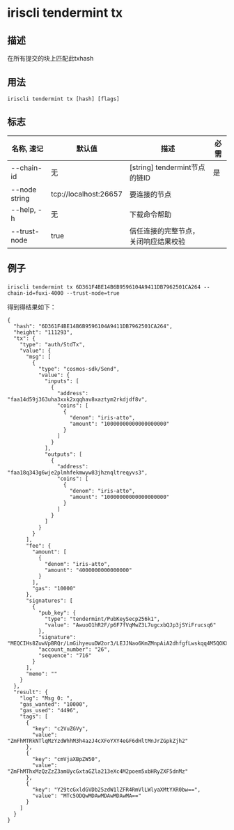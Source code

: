 # iriscli tendermint tx

## 描述

在所有提交的块上匹配此txhash

## 用法

```
iriscli tendermint tx [hash] [flags]
```

## 标志

| 名称, 速记 | 默认值                    | 描述                                                             | 必需      |
| --------------- | -------------------------- | --------------------------------------------------------- | -------- |
| --chain-id    | 无 | [string] tendermint节点的链ID   | 是       |
| --node string     |   tcp://localhost:26657                         | 要连接的节点  |                                     
| --help, -h      |           无| 	下载命令帮助|
| --trust-node    | true                       | 信任连接的完整节点，关闭响应结果校验                                            |          |

## 例子

### 

```shell
iriscli tendermint tx 6D361F4BE14B6B9596104A9411DB7962501CA264 --chain-id=fuxi-4000 --trust-node=true
```
得到得结果如下：
```
{
  "hash": "6D361F4BE14B6B9596104A9411DB7962501CA264",
  "height": "111293",
  "tx": {
    "type": "auth/StdTx",
    "value": {
      "msg": [
        {
          "type": "cosmos-sdk/Send",
          "value": {
            "inputs": [
              {
                "address": "faa14d59j363uha3xxk2xqqhav8xaztym2rkdjdf8v",
                "coins": [
                  {
                    "denom": "iris-atto",
                    "amount": "10000000000000000000"
                  }
                ]
              }
            ],
            "outputs": [
              {
                "address": "faa18q343g6wje2plmhfekmwyw83jhznqltreqyvs3",
                "coins": [
                  {
                    "denom": "iris-atto",
                    "amount": "10000000000000000000"
                  }
                ]
              }
            ]
          }
        }
      ],
      "fee": {
        "amount": [
          {
            "denom": "iris-atto",
            "amount": "4000000000000000"
          }
        ],
        "gas": "10000"
      },
      "signatures": [
        {
          "pub_key": {
            "type": "tendermint/PubKeySecp256k1",
            "value": "AwuoO1hR2F/p6F7fVqMwZ3L7ugcxbQJp3jSYiFrucsq6"
          },
          "signature": "MEQCIHs8ZuwVpBRQr/LmGihyeuuDW2or3/LEJJNao6KmZMnpAiA2dhfgfLwskqq4M5QOKXqELT6TqXHEA7f/SR4ghDQUMQ==",
          "account_number": "26",
          "sequence": "716"
        }
      ],
      "memo": ""
    }
  },
  "result": {
    "log": "Msg 0: ",
    "gas_wanted": "10000",
    "gas_used": "4496",
    "tags": [
      {
        "key": "c2VuZGVy",
        "value": "ZmFhMTRkNTlqMzYzdWhhM3h4azJ4cXFoYXY4eGF6dHltMnJrZGpkZjh2"
      },
      {
        "key": "cmVjaXBpZW50",
        "value": "ZmFhMThxMzQzZzZ3amUycGxtaGZla213eXc4M2poem5xbHRyZXF5dnMz"
      },
      {
        "key": "Y29tcGxldGVDb25zdW1lZFR4RmVlLWlyaXMtYXR0bw==",
        "value": "MTc5ODQwMDAwMDAwMDAwMA=="
      }
    ]
  }
}
```
